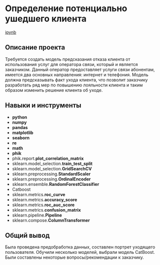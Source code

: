 # Определение потенциально ушедшего клиента

[ipynb](https://github.com/AlexeyShuvalov/Portfolio/blob/main/Departed%20customers%20Telecom/Departed_customers_Telecom.ipynb)

## Описание проекта

Требуется создать модель предсказания отказа клиента от использования услуг для оператора связи, который и является заказчиком. Данный оператор предоставляет услуги связи абонентам, имеется два основных направления: интернет и телефония. Модель должна предсказывать факт ухода клиента, что позволит заказчику разработать ряд мер по повышению лояльности клиента и таким образом изменить решение клиента об уходе.



## Навыки и инструменты

- **python**
- **numpy**
- **pandas**
- **matplotlib**
- **seaborn**
- **re**
- **math**
- **phik**
- phik.report.**plot_correlation_matrix**
- sklearn.model_selection.**train_test_split**
- sklearn.model_selection.**GridSearchCV**
- sklearn.preprocessing.**StandardScaler**
- sklearn.preprocessing.**OrdinalEncoder**
- sklearn.ensemble.**RandomForestClassifier**
- Catboost
- sklearn.metrics.**roc_curve**
- sklearn.metrics.**accuracy_score**
- sklearn.metrics.**roc_auc_score**
- sklearn.metrics.**confusion_matrix**
- sklearn.pipeline.**Pipeline**
- sklearn.compose.**ColumnTransformer**

## 

## Общий вывод 

Была проведена предобработка данных, составлен портрет уходящего пользователя. Обучили несколько моделей, выбрали модель CatBoost. Были составлены некоторые вопросы/рекомендации к заказчику.
